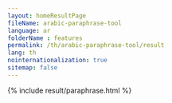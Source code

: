 ```yaml
---
layout: homeResultPage
fileName: arabic-paraphrase-tool
language: ar
folderName : features
permalink: /th/arabic-paraphrase-tool/result
lang: th
nointernationalization: true
sitemap: false
---
```

{% include result/paraphrase.html %}

<script src="/js/result/paraprashing.js" data-foldername="{{page.folderName}}" data-lang="{{page.lang}}"></script>